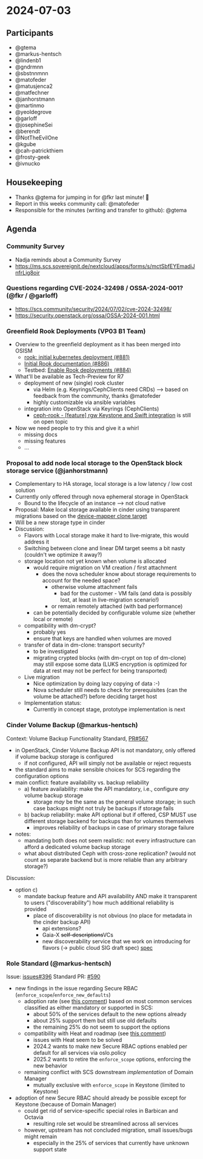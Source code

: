 # 2024-07-03

## Participants

- @gtema
- @markus-hentsch
- @lindenb1
- @gndrmnn
- @sbstnnmnn
- @matofeder
- @matusjenca2
- @matfechner
- @janhorstmann
- @martinmo
- @yeoldegrove
- @garloff
- @josephineSei
- @berendt
- @NotTheEvilOne
- @kgube
- @cah-patrickthiem
- @frosty-geek
- @ivnucko

## Housekeeping

- Thanks @gtema for jumping in for @fkr last minute! :rocket: 
- Report in this weeks community call: @matofeder
- Responsible for the minutes (writing and transfer to github): @gtema

## Agenda

### Community Survey

- Nadja reminds about a Community Survey
- https://ms.scs.sovereignit.de/nextcloud/apps/forms/s/mctSbfEYEmadiJnfrLig8oir

### Questions regarding CVE-2024-32498 / OSSA-2024-001? (@fkr / @garloff)

- https://scs.community/security/2024/07/02/cve-2024-32498/
- https://security.openstack.org/ossa/OSSA-2024-001.html

### Greenfield Rook Deployments (VP03 B1 Team)

- Overview to the greenfield deployment as it has been merged into OSISM
  - [rook: initial kubernetes deployment (#881)](https://github.com/osism/ansible-collection-services/pull/1427)
  - [Initial Rook documentation (#886)](https://github.com/osism/osism.github.io/pull/588)
  - Testbed: [Enable Rook deployments (#884)](https://github.com/osism/testbed/pull/2274)
- What'll be available as Tech-Preview for R7
  - deployment of new (single) rook cluster
    - via Helm (e.g. Keyrings/CephClients need CRDs) --> based on feedback from the community, thanks @matofeder
    - highly customizable via ansible variables
  - integration into OpenStack via Keyrings (CephClients)
    - [ceph-rook - [feature] rgw Keystone and Swift integration](https://github.com/osism/issues/issues/1027) is still on open topic
- Now we need people to try this and give it a whirl
  - missing docs
  - missing features
  - ...

### Proposal to add node local storage to the OpenStack block storage service (@janhorstmann)

- Complementary to HA storage, local storage is a low latency / low cost solution
- Currently only offered through nova ephemeral storage in OpenStack
  - Bound to the lifecycle of an instance --> not cloud native
- Proposal: Make local storage available in cinder using transparent migrations based on the [device-mapper clone target](https://docs.kernel.org/admin-guide/device-mapper/dm-clone.html)
- Will be a new storage type in cinder
- Discussion:
    - Flavors with Local storage make it hard to live-migrate, this would address it
    - Switching between clone and linear DM target seems a bit nasty (couldn't we optimize it away?)
    - storage location not yet known when volume is allocated
        - would require migration on VM creation / first attachment
            - does the nova scheduler know about storage requirements to account for the needed space?
                - otherwise volume attachment fails
                    - bad for the customer - VM fails (and data is possibly lost, at least in live-migration scenario!)
                - or remain remotely attached (with bad performance)
        - can be potentially decided by configurable volume size (whether local or remote)
    - compatibility with dm-crypt?
        - probably yes
        - ensure that keys are handled when volumes are moved
    - transfer of data in dm-clone: transport security?
        - to be investigated
        - migrating crypted blocks (with dm-crypt on top of dm-clone) may still expose some data (LUKS encryption is optimized for data at rest may not be perfect for being transported)
    - Live migration
        - Nice optimization by doing lazy copying of data :-)
        - Nova scheduler still needs to check for prerequisites (can the volume be attached?) before deciding target host
    - Implementation status:
        - Currently in concept stage, prototype implementation is next

 
### Cinder Volume Backup (@markus-hentsch)

Context: Volume Backup Functionality Standard, [PR#567](https://github.com/SovereignCloudStack/standards/pull/567)

- in OpenStack, Cinder Volume Backup API is not mandatory, only offered if volume backup storage is configured
    - if not configured, API will simply not be available or reject requests
- the standard aims to make sensible choices for SCS regarding the configuration options
- main conflict: feature availability vs. backup reliability
    - a) feature availability: make the API mandatory, i.e., configure *any* volume backup storage
        - storage *may* be the same as the general volume storage; in such case backups might not truly be backups if storage fails
    - b) backup reliability: make API optional but if offered, CSP MUST use different storage backend for backups than for volumes themselves
        - improves reliability of backups in case of primary storage failure
- notes:
    - mandating both does not seem realistic: not every infrastructure can afford a dedicated volume backup storage
    - what about distributed Ceph with cross-zone replication? (would not count as separate backend but is more reliable than any arbitrary storage?)

Discussion:
- option c)
    - mandate backup feature and API availability AND make it transparent to users ("discoverability") how much additional reliability is provided
        - place of discoverability is not obvious (no place for metadata in the cinder backup API)
            - api extensions?
            - Gaia-X ~~self-descriptions~~VCs
            - new discoverability service that we work on introducing for flavors (-> public cloud SIG draft spec) [spec](https://review.opendev.org/c/openstack/publiccloud-sig/+/909387)



### Role Standard (@markus-hentsch)

Issue: [issues#396](https://github.com/SovereignCloudStack/issues/issues/396)
Standard PR: [#590](https://github.com/SovereignCloudStack/standards/pull/590)

- new findings in the issue regarding Secure RBAC (`enforce_scope`/`enforce_new_defaults`)
    - adoption rate (see [this comment](https://github.com/SovereignCloudStack/issues/issues/396#issuecomment-2197463142)) based on most common services classified as either mandatory or supported in SCS:
        - about 50% of the services default to the new options already
        - about 25% support them but still use old defaults
        - the remaining 25% do not seem to support the options
    - compatibility with Heat and roadmap (see [this comment](https://github.com/SovereignCloudStack/issues/issues/396#issuecomment-2200097660))
        - issues with Heat seem to be solved
        - 2024.2 wants to make new Secure RBAC options enabled per default for all services via oslo.policy
        - 2025.2 wants to retire the `enforce_scope` options, enforcing the new behavior
    - remaining conflict with SCS downstream *implementation* of Domain Manager
        - mutually exclusive with `enforce_scope` in Keystone (limited to Keystone)
- adoption of new Secure RBAC should already be possible except for Keystone (because of Domain Manager)
    - could get rid of service-specific special roles in Barbican and Octavia
        - resulting role set would be streamlined across all services
    - however, upstream has not concluded migration, small issues/bugs might remain
        - especially in the 25% of services that currently have unknown support state

